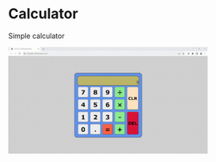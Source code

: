 # Calculator

Simple calculator

<img src="calculator-in-action.gif" alt="Calculator in Action" width="80%" max-width="100%" height="auto" />
